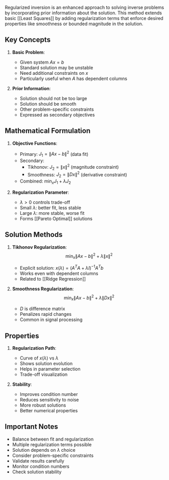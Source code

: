Regularized inversion is an enhanced approach to solving inverse problems by incorporating prior information about the solution. This method extends basic [[Least Squares]] by adding regularization terms that enforce desired properties like smoothness or bounded magnitude in the solution.

## Key Concepts

1. **Basic Problem**:
   - Given system $Ax = b$
   - Standard solution may be unstable
   - Need additional constraints on $x$
   - Particularly useful when $A$ has dependent columns

2. **Prior Information**:
   - Solution should not be too large
   - Solution should be smooth
   - Other problem-specific constraints
   - Expressed as secondary objectives

## Mathematical Formulation

1. **Objective Functions**:
   - Primary: $J_1 = \|Ax - b\|^2$ (data fit)
   - Secondary: 
     - Tikhonov: $J_2 = \|x\|^2$ (magnitude constraint)
     - Smoothness: $J_2 = \|Dx\|^2$ (derivative constraint)
   - Combined: $\min_x J_1 + \lambda J_2$

2. **Regularization Parameter**:
   - $\lambda > 0$ controls trade-off
   - Small $\lambda$: better fit, less stable
   - Large $\lambda$: more stable, worse fit
   - Forms [[Pareto Optimal]] solutions

## Solution Methods

1. **Tikhonov Regularization**:
   $$ \min_x \|Ax - b\|^2 + \lambda\|x\|^2 $$
   - Explicit solution: $x(\lambda) = (A^TA + \lambda I)^{-1}A^Tb$
   - Works even with dependent columns
   - Related to [[Ridge Regression]]

2. **Smoothness Regularization**:
   $$ \min_x \|Ax - b\|^2 + \lambda\|Dx\|^2 $$
   - $D$ is difference matrix
   - Penalizes rapid changes
   - Common in signal processing

## Properties

1. **Regularization Path**:
   - Curve of $x(\lambda)$ vs $\lambda$
   - Shows solution evolution
   - Helps in parameter selection
   - Trade-off visualization

2. **Stability**:
   - Improves condition number
   - Reduces sensitivity to noise
   - More robust solutions
   - Better numerical properties

## Important Notes

- Balance between fit and regularization
- Multiple regularization terms possible
- Solution depends on $\lambda$ choice
- Consider problem-specific constraints
- Validate results carefully
- Monitor condition numbers
- Check solution stability
